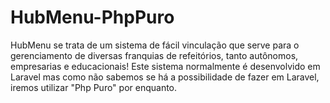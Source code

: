# HubMenu-PhpPuro
HubMenu se trata de um sistema de fácil vinculação que serve para o gerenciamento de diversas franquias de refeitórios, tanto autônomos, empresarias e educacionais! Este sistema normalmente é desenvolvido em Laravel mas como não sabemos se há a possibilidade de fazer em Laravel, iremos utilizar "Php Puro" por enquanto.
